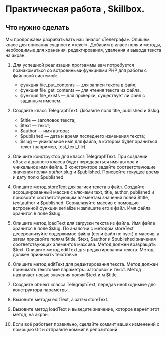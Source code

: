 # Практическая работа , Skillbox.

 ## Что нужно сделать
 
Мы продолжаем разрабатывать наш аналог «Телеграфа». Опишем класс для описания сущности «текст». Добавим в класс поля и методы, необходимые для хранения, редактирования, удаления и вывода текста на экран.  

1. Для успешной реализации программы вам потребуется познакомиться со встроенными функциями PHP для работы с файловой системой:

   + функция file_put_contents — для записи текста в файл;
   + функция file_get_contents — для чтения текста из файла. 
   + функция file_exists — для проверки, существует ли файл с заданным именем. 

2. Создайте класс TelegraphText.
    Добавьте поля title, published и $slug.
   *  $title — заголовок текста;
   *  $text — текст;
   *  $author — имя автора;
   *  $published — дата и время последнего изменения текста;
   *  $slug — уникальное имя для файла, в котором будет храниться текст (например, test_text_file).

3. Опишите конструктор для класса TelegraphText. При создании объекта данного класса будет передаваться имя автора и уникальное имя файла. В конструкторе задайте           соответствующие значения полям $author,$slug и $published. Присвойте текущее время и дату полю $published.

4. Опишите метод storeText для записи текста в файл. Создайте ассоциированный массив с ключами text, title, author, published и присвойте соответствующим элементам         значения полей $title, $text,$author и $published. Сериализуйте массив с помощью встроенной функции serialize и запишите его в файл. Имя файла хранится в поле         $slug.

5. Опишите метод loadText для загрузки текста из файла. Имя файла хранится в поле $slug. По аналогии с методом storeText десереализуйте содержимое файла (если файл не      пуст) в массив, а затем присвойте полям $title, $text, $author и $published значения соответствующих элементов массива. Метод должен возвращать $text.
   Опишите метод editText для редактирования текста. Метод должен принимать текстовые
   
6. Опишите метод editText для редактирования текста. Метод должен принимать текстовые параметры: заголовок и текст. Метод назначает новые значения полям $text и м        $title. 

7. Создайте объект класса TelegraphText, передав необходимые для конструктора параметры.

8. Вызовите методы editText, а затем storeText. 

9. Вызовите метод loadText и выведите значение, которое вернёт этот метод, на экран. 

10. Если всё работает правильно, сделайте коммит ваших изменений с помощью Git и отправьте коммит в репозиторий.

